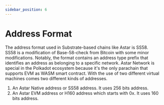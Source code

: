 ```yaml
---
sidebar_position: 6
---
```


# Address Format

The address format used in Substrate-based chains like Astar is SS58. SS58 is a modification of Base-58-check from Bitcoin with some minor modifications. Notably, the format contains an address type prefix that identifies an address as belonging to a specific network. Astar Network is special in the Polkadot ecosystem because it's the only parachain that supports EVM as WASM smart contract. With the use of two different virtual machines comes two different kinds of addresses.

1. An Astar Native address or SS58 address. It uses 256 bits address.
2. An Astar EVM address or H160 address which starts with 0x. It uses 160 bits address.